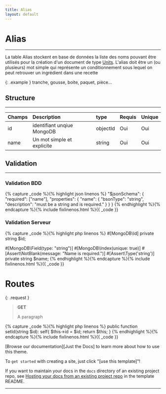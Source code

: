 ```yaml
---
title: Alias
layout: default
---
```


# Alias
----

La table Alias stockent en base de données la liste des noms pouvant être utilisés pour la création d'un document de type [Units]. L'alias doit être un (ou plusieurs) mot simple qui représente un conditionnement sous lequel on peut retrouver un ingrédient dans une recette


{: .example }
tranche, gousse, boite, paquet, pièce...


## Structure
----

| Champs | Description                | type     | Requis | Unique |
|:-------|:---------------------------|:---------|:-------|:-------|
| id     | identifiant unqiue MongoDB | objectId | Oui    | Oui    |
| name   | Un mot simple et explicite | string   | Oui    | Oui    |


## Validation
----

### Validation BDD

{% capture _code %}{% highlight json linenos %}
"$jsonSchema": {
    "required": ["name"],
    "properties": {
        "name": {
            "bsonType": "string",
            "description": "must be a string and is required."
        }
    }
}
{% endhighlight %}{% endcapture %}{% include fixlinenos.html %}{{ _code }}

### Validation Serveur

{% capture _code %}{% highlight php linenos %}
#[MongoDB\Id]
private string $id;

#[MongoDB\Field(type: "string")]
#[MongoDB\Index(unique: true)]
#[Assert\NotBlank(message: "Name is required.")]
#[Assert\Type('string')]
private string $name;
{% endhighlight %}{% endcapture %}{% include fixlinenos.html %}{{ _code }}


# Routes

{: .request }
> **GET**
>
> A paragraph


{% capture _code %}{% highlight php linenos %}
public function setId(string $id): self{
    $this->id = $id;
    return $this;
}
{% endhighlight %}{% endcapture %}{% include fixlinenos.html %}{{ _code }}

[Browse our documentation][Just the Docs] to learn more about how to use this theme.

To `get started` with creating a site, just click "[use this template]"!

If you want to maintain your docs in the `docs` directory of an existing project repo, see [Hosting your docs from an existing project repo](https://github.com/just-the-docs/just-the-docs-template/blob/main/README.md#hosting-your-docs-from-an-existing-project-repo) in the template README.

----

[^1]: [It can take up to 10 minutes for changes to your site to publish after you push the changes to GitHub](https://docs.github.com/en/pages/setting-up-a-github-pages-site-with-jekyll/creating-a-github-pages-site-with-jekyll#creating-your-site).

[Units]: https://github.com/
